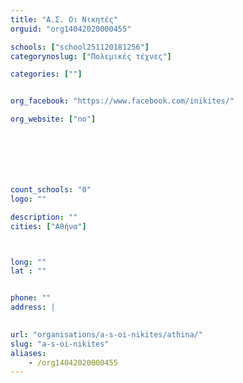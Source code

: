 ```yaml
---
title: "Α.Σ. Οι Νικητές"
orguid: "org14042020000455"

schools: ["school251120181256"]
categorynoslug: ["Πολεμικές τέχνες"]

categories: [""]


org_facebook: "https://www.facebook.com/inikites/"

org_website: ["no"]







count_schools: "0"
logo: ""

description: ""
cities: ["Αθήνα"]



long: ""
lat : ""


phone: ""
address: |
    

url: "organisations/a-s-oi-nikites/athina/"
slug: "a-s-oi-nikites"
aliases:
    - /org14042020000455
---
```



